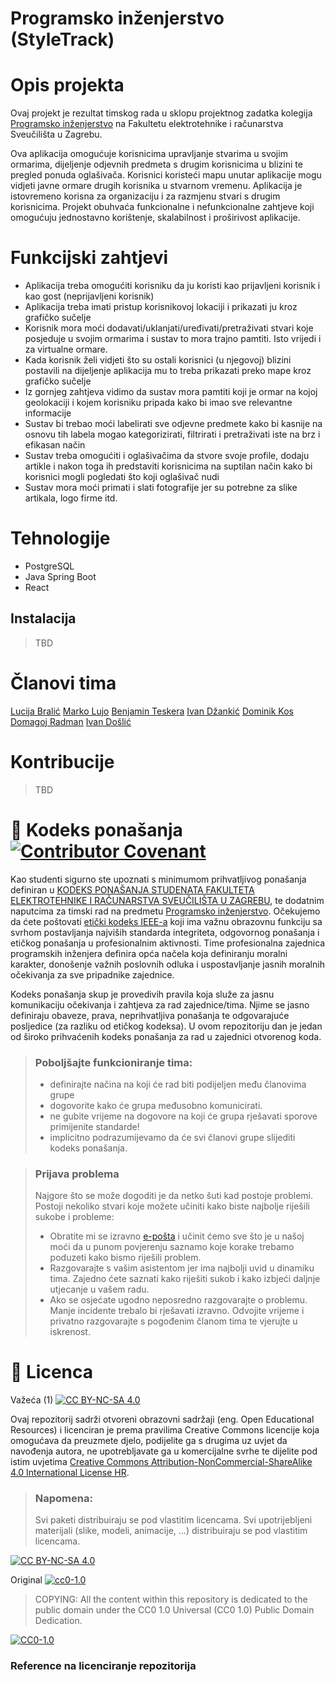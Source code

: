 # Programsko inženjerstvo (StyleTrack)

# Opis projekta
Ovaj projekt je rezultat timskog rada u sklopu projektnog zadatka kolegija [Programsko inženjerstvo](https://www.fer.unizg.hr/predmet/proinz) na Fakultetu elektrotehnike i računarstva Sveučilišta u Zagrebu. 

Ova aplikacija omogućuje korisnicima upravljanje stvarima u svojim ormarima, dijeljenje odjevnih predmeta s drugim korisnicima u blizini te pregled ponuda oglašivača. Korisnici koristeći mapu unutar aplikacije mogu vidjeti javne ormare drugih korisnika u stvarnom vremenu. Aplikacija je istovremeno korisna za organizaciju i za razmjenu stvari s drugim korisnicima. Projekt obuhvaća funkcionalne i nefunkcionalne zahtjeve koji omogućuju jednostavno korištenje, skalabilnost i proširivost aplikacije.

# Funkcijski zahtjevi
- Aplikacija treba omogućiti korisniku da ju koristi kao prijavljeni korisnik i kao gost (neprijavljeni korisnik)
- Aplikacija treba imati pristup korisnikovoj lokaciji i prikazati ju kroz grafičko sučelje
- Korisnik mora moći dodavati/uklanjati/uređivati/pretraživati stvari koje posjeduje u svojim ormarima i sustav to mora trajno pamtiti. Isto vrijedi i za virtualne ormare.
- Kada korisnik želi vidjeti što su ostali korisnici (u njegovoj) blizini postavili na dijeljenje aplikacija mu to treba prikazati preko mape kroz grafičko sučelje
- Iz gornjeg zahtjeva vidimo da sustav mora pamtiti koji je ormar na kojoj geolokaciji i kojem korisniku pripada kako bi imao sve relevantne informacije
- Sustav bi trebao moći labelirati sve odjevne predmete kako bi kasnije na osnovu tih labela mogao kategorizirati, filtrirati i pretraživati iste na brz i efikasan način
- Sustav treba omogućiti i oglašivačima da stvore svoje profile, dodaju artikle i nakon toga ih predstaviti korisnicima na suptilan način kako bi korisnici mogli pogledati što koji oglašivač nudi
- Sustav mora moći primati i slati fotografije jer su potrebne za slike artikala, logo firme itd.

# Tehnologije
- PostgreSQL
- Java Spring Boot
- React

## Instalacija
> TBD

# Članovi tima 
[Lucija Bralić](https://github.com/lucija3462)
[Marko Lujo](https://github.com/MarkoLujo)
[Benjamin Teskera](https://github.com/BenjaminTeskera)
[Ivan Džankić](https://github.com/dzankicivan)
[Dominik Kos](https://github.com/dominikKos9)
[Domagoj Radman](https://github.com/dr54426)
[Ivan Došlić](https://github.com/ivandoslic-fer)

# Kontribucije
> TBD

# 📝 Kodeks ponašanja [![Contributor Covenant](https://img.shields.io/badge/Contributor%20Covenant-2.1-4baaaa.svg)](CODE_OF_CONDUCT.md)
Kao studenti sigurno ste upoznati s minimumom prihvatljivog ponašanja definiran u [KODEKS PONAŠANJA STUDENATA FAKULTETA ELEKTROTEHNIKE I RAČUNARSTVA SVEUČILIŠTA U ZAGREBU](https://www.fer.hr/_download/repository/Kodeks_ponasanja_studenata_FER-a_procisceni_tekst_2016%5B1%5D.pdf), te dodatnim naputcima za timski rad na predmetu [Programsko inženjerstvo](https://wwww.fer.hr).
Očekujemo da ćete poštovati [etički kodeks IEEE-a](https://www.ieee.org/about/corporate/governance/p7-8.html) koji ima važnu obrazovnu funkciju sa svrhom postavljanja najviših standarda integriteta, odgovornog ponašanja i etičkog ponašanja u profesionalnim aktivnosti. Time profesionalna zajednica programskih inženjera definira opća načela koja definiranju  moralni karakter, donošenje važnih poslovnih odluka i uspostavljanje jasnih moralnih očekivanja za sve pripadnike zajednice.

Kodeks ponašanja skup je provedivih pravila koja služe za jasnu komunikaciju očekivanja i zahtjeva za rad zajednice/tima. Njime se jasno definiraju obaveze, prava, neprihvatljiva ponašanja te  odgovarajuće posljedice (za razliku od etičkog kodeksa). U ovom repozitoriju dan je jedan od široko prihvaćenih kodeks ponašanja za rad u zajednici otvorenog koda.
>### Poboljšajte funkcioniranje tima:
>* definirajte načina na koji će rad biti podijeljen među članovima grupe
>* dogovorite kako će grupa međusobno komunicirati.
>* ne gubite vrijeme na dogovore na koji će grupa rješavati sporove primijenite standarde!
>* implicitno podrazumijevamo da će svi članovi grupe slijediti kodeks ponašanja.
 
>###  Prijava problema
>Najgore što se može dogoditi je da netko šuti kad postoje problemi. Postoji nekoliko stvari koje možete učiniti kako biste najbolje riješili sukobe i probleme:
>* Obratite mi se izravno [e-pošta](mailto:vlado.sruk@fer.hr) i  učinit ćemo sve što je u našoj moći da u punom povjerenju saznamo koje korake trebamo poduzeti kako bismo riješili problem.
>* Razgovarajte s vašim asistentom jer ima najbolji uvid u dinamiku tima. Zajedno ćete saznati kako riješiti sukob i kako izbjeći daljnje utjecanje u vašem radu.
>* Ako se osjećate ugodno neposredno razgovarajte o problemu. Manje incidente trebalo bi rješavati izravno. Odvojite vrijeme i privatno razgovarajte s pogođenim članom tima te vjerujte u iskrenost.

# 📝 Licenca
Važeća (1)
[![CC BY-NC-SA 4.0][cc-by-nc-sa-shield]][cc-by-nc-sa]

Ovaj repozitorij sadrži otvoreni obrazovni sadržaji (eng. Open Educational Resources)  i licenciran je prema pravilima Creative Commons licencije koja omogućava da preuzmete djelo, podijelite ga s drugima uz 
uvjet da navođenja autora, ne upotrebljavate ga u komercijalne svrhe te dijelite pod istim uvjetima [Creative Commons Attribution-NonCommercial-ShareAlike 4.0 International License HR][cc-by-nc-sa].
>
> ### Napomena:
>
> Svi paketi distribuiraju se pod vlastitim licencama.
> Svi upotrijebljeni materijali  (slike, modeli, animacije, ...) distribuiraju se pod vlastitim licencama.

[![CC BY-NC-SA 4.0][cc-by-nc-sa-image]][cc-by-nc-sa]

[cc-by-nc-sa]: https://creativecommons.org/licenses/by-nc/4.0/deed.hr 
[cc-by-nc-sa-image]: https://licensebuttons.net/l/by-nc-sa/4.0/88x31.png
[cc-by-nc-sa-shield]: https://img.shields.io/badge/License-CC%20BY--NC--SA%204.0-lightgrey.svg

Original [![cc0-1.0][cc0-1.0-shield]][cc0-1.0]
>
>COPYING: All the content within this repository is dedicated to the public domain under the CC0 1.0 Universal (CC0 1.0) Public Domain Dedication.
>
[![CC0-1.0][cc0-1.0-image]][cc0-1.0]

[cc0-1.0]: https://creativecommons.org/licenses/by/1.0/deed.en
[cc0-1.0-image]: https://licensebuttons.net/l/by/1.0/88x31.png
[cc0-1.0-shield]: https://img.shields.io/badge/License-CC0--1.0-lightgrey.svg

### Reference na licenciranje repozitorija
